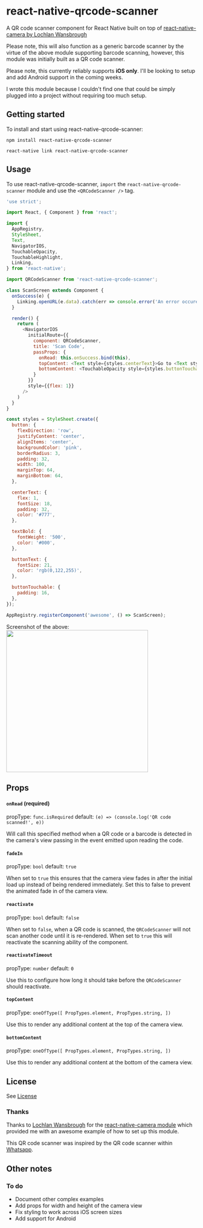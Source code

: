 # react-native-qrcode-scanner

A QR code scanner component for React Native built on top of [react-native-camera by Lochlan Wansbrough](https://github.com/lwansbrough/react-native-camera)


Please note, this will also function as a generic barcode scanner by the virtue of the above module supporting barcode scanning, however, this module was initially built as a QR code scanner.

Please note, this currently reliably supports **iOS only**. I'll be looking to setup and add Android support in the coming weeks.

I wrote this module because I couldn't find one that could be simply plugged into a project without requiring too much setup.


## Getting started

To install and start using react-native-qrcode-scanner:

`npm install react-native-qrcode-scanner`

`react-native link react-native-qrcode-scanner`

## Usage
To use react-native-qrcode-scanner, `import` the `react-native-qrcode-scanner` module and use the `<QRCodeScanner />` tag.

```js
'use strict';

import React, { Component } from 'react';

import {
  AppRegistry,
  StyleSheet,
  Text,
  NavigatorIOS,
  TouchableOpacity,
  TouchableHighlight,
  Linking,
} from 'react-native';

import QRCodeScanner from 'react-native-qrcode-scanner';

class ScanScreen extends Component {
  onSuccess(e) {
    Linking.openURL(e.data).catch(err => console.error('An error occured', err))
  }

  render() {
    return (
      <NavigatorIOS
        initialRoute={{
          component: QRCodeScanner,
          title: 'Scan Code',
          passProps: {
            onRead: this.onSuccess.bind(this),
            topContent: <Text style={styles.centerText}>Go to <Text style={styles.textBold}>wikipedia.org/wiki/QR_code</Text> on your computer and scan the QR code.</Text>,
            bottomContent: <TouchableOpacity style={styles.buttonTouchable}><Text style={styles.buttonText}>OK. Got it!</Text></TouchableOpacity>
          }
        }}
        style={{flex: 1}}
      />
    )
  }
}

const styles = StyleSheet.create({
  button: {
    flexDirection: 'row',
    justifyContent: 'center',
    alignItems: 'center',
    backgroundColor: 'pink',
    borderRadius: 3,
    padding: 32,
    width: 100,
    marginTop: 64,
    marginBottom: 64,
  },

  centerText: {
    flex: 1,
    fontSize: 18,
    padding: 32,
    color: '#777',
  },

  textBold: {
    fontWeight: '500',
    color: '#000',
  },

  buttonText: {
    fontSize: 21,
    color: 'rgb(0,122,255)',
  },

  buttonTouchable: {
    padding: 16,
  },
});

AppRegistry.registerComponent('awesome', () => ScanScreen);
```

Screenshot of the above:
<img src="http://imgur.com/u9Q0Kn9" width="375"/>


## Props

#### `onRead` (required)
propType: `func.isRequired`
default: `(e) => (console.log('QR code scanned!', e))`

Will call this specified method when a QR code or a barcode is detected in the camera's view passing in the event emitted upon reading the code.

#### `fadeIn`
propType: `bool`
default: `true`

When set to `true` this ensures that the camera view fades in after the initial load up instead of being rendered immediately.
Set this to false to prevent the animated fade in of the camera view.

#### `reactivate`
propType: `bool`
default: `false`

When set to `false`,  when a QR code is scanned, the `QRCodeScanner` will not scan another code until it is re-rendered.
When set to `true` this will reactivate the scanning ability of the component.

#### `reactivateTimeout`
propType: `number`
default: `0`

Use this to configure how long it should take before the `QRCodeScanner` should reactivate.

#### `topContent`
propType: `oneOfType([
  PropTypes.element,
  PropTypes.string,
])`

Use this to render any additional content at the top of the camera view.

#### `bottomContent`
propType: `oneOfType([
  PropTypes.element,
  PropTypes.string,
])`

Use this to render any additional content at the bottom of the camera view.

<!-- #### `showMarker` -->

<!-- #### `customMarker` -->

## License
See [License](LICENSE.md)

### Thanks
Thanks to [Lochlan Wansbrough](https://github.com/lwansbrough) for the [react-native-camera module](https://github.com/lwansbrough/react-native-camera) which provided me with an awesome example of how to set up this module.

This QR code scanner was inspired by the QR code scanner within [Whatsapp](https://www.whatsapp.com/).


## Other notes

### To do
- Document other complex examples
- Add props for width and height of the camera view
- Fix styling to work across iOS screen sizes
- Add support for Android
